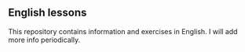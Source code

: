 ## English lessons

This repository contains information and exercises in English.
I will add more info periodically.
